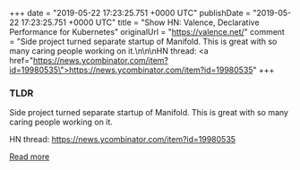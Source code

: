 +++
date = "2019-05-22 17:23:25.751 +0000 UTC"
publishDate = "2019-05-22 17:23:25.751 +0000 UTC"
title = "Show HN: Valence, Declarative Performance for Kubernetes"
originalUrl = "https://valence.net/"
comment = "Side project turned separate startup of Manifold. This is great with so many caring people working on it.\n\n\nHN thread: <a href=\"https://news.ycombinator.com/item?id=19980535\">https://news.ycombinator.com/item?id=19980535</a>"
+++

### TLDR

Side project turned separate startup of Manifold. This is great with so many caring people working on it.


HN thread: <a href="https://news.ycombinator.com/item?id=19980535">https://news.ycombinator.com/item?id=19980535</a>

[Read more](https://valence.net/)
